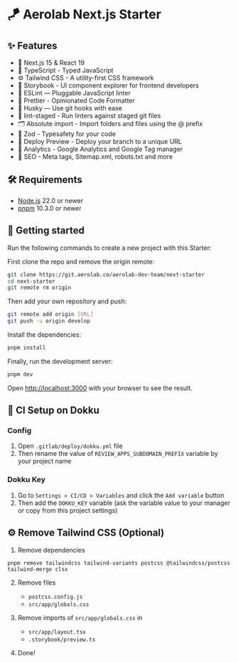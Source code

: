 # 🪁 Aerolab Next.js Starter

## ✨ Features

- 🚀 Next.js 15 & React 19
- 📝 TypeScript - Typed JavaScript
- ⚙️ Tailwind CSS - A utility-first CSS framework
- 🍓 Storybook - UI component explorer for frontend developers
- 📏 ESLint — Pluggable JavaScript linter
- 💖 Prettier - Opinionated Code Formatter
- 🐶 Husky — Use git hooks with ease
- 🚫 lint-staged - Run linters against staged git files
- 🗂 Absolute import - Import folders and files using the @ prefix
- 🤩 Zod - Typesafety for your code
- 🚀 Deploy Preview - Deploy your branch to a unique URL
- 🧐 Analytics - Google Analytics and Google Tag manager
- 🧭 SEO - Meta tags, Sitemap.xml, robots.txt and more

## 🛠 Requirements

- [Node.js](https://nodejs.org/en/) 22.0 or newer
- [pnpm](https://pnpm.io/) 10.3.0 or newer

## 🚀 Getting started

Run the following commands to create a new project with this Starter:

First clone the repo and remove the origin remote:

```bash
git clone https://git.aerolab.co/aerolab-dev-team/next-starter
cd next-starter
git remote rm origin
```

Then add your own repository and push:

```bash
git remote add origin [URL]
git push -u origin develop
```

Install the dependencies:

```bash
pnpm install
```

Finally, run the development server:

```bash
pnpm dev
```

Open [http://localhost:3000](http://localhost:3000) with your browser to see the result.

## 🐳 CI Setup on Dokku

### Config

1. Open `.gitlab/deploy/dokku.yml` file
2. Then rename the value of `REVIEW_APPS_SUBDOMAIN_PREFIX` variable by your project name

### Dokku Key

1. Go to `Settings > CI/CD > Variables` and click the `Add variable` button
2. Then add the `DOKKU_KEY` variable (ask the variable value to your manager or copy from this project settings)

## ⚙️ Remove Tailwind CSS (Optional)

1. Remove dependencies

```
pnpm remove tailwindcss tailwind-variants postcss @tailwindcss/postcss tailwind-merge clsx
```

2.  Remove files

    - `postcss.config.js`
    - `src/app/globals.css`

3.  Remove imports of `src/app/globals.css` in

    - `src/app/layout.tsx`
    - `.storybook/preview.ts`

4.  Done!
